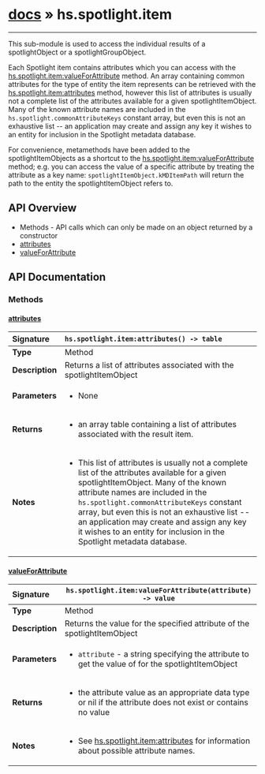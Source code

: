 # [docs](index.md) » hs.spotlight.item
---

This sub-module is used to access the individual results of a spotlightObject or a spotlightGroupObject.

Each Spotlight item contains attributes which you can access with the [hs.spotlight.item:valueForAttribute](#valueForAttribute) method. An array containing common attributes for the type of entity the item represents can be retrieved with the [hs.spotlight.item:attributes](#attributes) method, however this list of attributes is usually not a complete list of the attributes available for a given spotlightItemObject. Many of the known attribute names are included in the `hs.spotlight.commonAttributeKeys` constant array, but even this is not an exhaustive list -- an application may create and assign any key it wishes to an entity for inclusion in the Spotlight metadata database.

For convenience, metamethods have been added to the spotlightItemObjects as a shortcut to the [hs.spotlight.item:valueForAttribute](#valueForAttribute) method; e.g. you can access the value of a specific attribute by treating the attribute as a key name: `spotlightItemObject.kMDItemPath` will return the path to the entity the spotlightItemObject refers to.

## API Overview
* Methods - API calls which can only be made on an object returned by a constructor
 * [attributes](#attributes)
 * [valueForAttribute](#valueforattribute)

## API Documentation

### Methods

#### [attributes](#attributes)
| <span style="float: left;">**Signature**</span> | <span style="float: left;">`hs.spotlight.item:attributes() -> table` </span>                                                          |
| -----------------------------------------------------|---------------------------------------------------------------------------------------------------------|
| **Type**                                             | Method                                                                                         |
| **Description**                                      | Returns a list of attributes associated with the spotlightItemObject                                                                                         |
| **Parameters**                                       | <ul><li>None</li></ul>   |
| **Returns**                                          | <ul><li>an array table containing a list of attributes associated with the result item.</li></ul>            |
| **Notes**                                            | <ul><li>This list of attributes is usually not a complete list of the attributes available for a given spotlightItemObject. Many of the known attribute names are included in the <code>hs.spotlight.commonAttributeKeys</code> constant array, but even this is not an exhaustive list -- an application may create and assign any key it wishes to an entity for inclusion in the Spotlight metadata database.</li></ul>                 |

#### [valueForAttribute](#valueforattribute)
| <span style="float: left;">**Signature**</span> | <span style="float: left;">`hs.spotlight.item:valueForAttribute(attribute) -> value` </span>                                                          |
| -----------------------------------------------------|---------------------------------------------------------------------------------------------------------|
| **Type**                                             | Method                                                                                         |
| **Description**                                      | Returns the value for the specified attribute of the spotlightItemObject                                                                                         |
| **Parameters**                                       | <ul><li><code>attribute</code> - a string specifying the attribute to get the value of for the spotlightItemObject</li></ul>   |
| **Returns**                                          | <ul><li>the attribute value as an appropriate data type or nil if the attribute does not exist or contains no value</li></ul>            |
| **Notes**                                            | <ul><li>See <a href="#attributes">hs.spotlight.item:attributes</a> for information about possible attribute names.</li></ul>                 |

